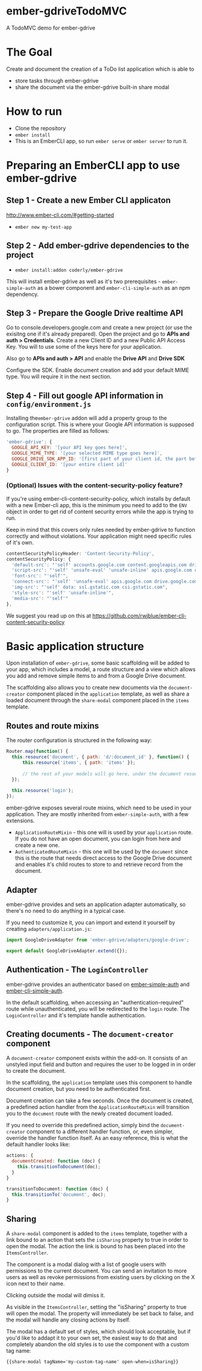 ember-gdriveTodoMVC
===================

A TodoMVC demo for ember-gdrive

# The Goal

Create and document the creation of a ToDo list application which is able to 

* store tasks through ember-gdrive
* share the document via the ember-gdrive built-in share modal

# How to run

* Clone the repository
* `ember install`
* This is an EmberCLI app, so run `ember serve` or `ember server` to run it.

# Preparing an EmberCLI app to use ember-gdrive

## Step 1 - Create a new Ember CLI applicaton
http://www.ember-cli.com/#getting-started
* `ember new my-test-app`

## Step 2 - Add ember-gdrive dependencies to the project
* `ember install:addon coderly/ember-gdrive`

This will install ember-gdrive as well as it's two prerequisites - `ember-simple-auth` as a bower component and `ember-cli-simple-auth` as an npm dependency.

## Step 3 - Prepare the Google Drive realtime API

Go to console.developers.google.com and create a new project (or use the exisitng one if it's already prepared). Open the project and go to **APIs and auth > Credentials**. Create a new Client ID and a new Public API Access Key. You will to use some of the keys here for your application.

Also go to **APIs and auth > API** and enable the **Drive API** and **Drive SDK**

Configure the SDK. Enable document creation and add your default MIME type. You will require it in the next section.

## Step 4 - Fill out google API information in `config/environment.js`

Installing the`ember-gdrive` addon will add a property group to the configuration script. This is where your Google API information is supposed to go. The properties are filled as follows:

```JavaScript
'ember-gdrive': {
  GOOGLE_API_KEY: '[your API key goes here]',
  GOOGLE_MIME_TYPE: '[your selected MIME type goes here]',
  GOOGLE_DRIVE_SDK_APP_ID: '[first part of your client id, the part before the first dash]',
  GOOGLE_CLIENT_ID: '[your entire client id]'
}
```
### (Optional) Issues with the content-security-policy feature?

If you're using ember-cli-content-security-policy, which installs by default with a new Ember-cli app, this is the minimum you need to add to the `ENV` object in order to get rid of content security errors while the app is trying to run.

Keep in mind that this covers only rules needed by ember-gdrive to function correctly and without violations. Your application might need specific rules of it's own.

```JavaScript
contentSecurityPolicyHeader: 'Content-Security-Policy',
contentSecurityPolicy: {
  'default-src': "'self' accounts.google.com content.googleapis.com drive.google.com",
  'script-src': "'self' 'unsafe-eval' 'unsafe-inline' apis.google.com drive.google.com",
  'font-src': "'self'",
  'connect-src': "'self' 'unsafe-eval' apis.google.com drive.google.com",
  'img-src': "'self' data: ssl.gstatic.com csi.gstatic.com",
  'style-src': "'self' 'unsafe-inline'",
  'media-src': "'self'"
},
```

We suggest you read up on this at https://github.com/rwjblue/ember-cli-content-security-policy

# Basic application structure

Upon installation of `ember-gdrive`, some basic scaffolding will be added to your app, which includes a model, a route structure and a view which allows you add and remove simple items to and from a Google Drive document.

The scaffolding also allows you to create new documents via the `document-creator` component placed in the `application` template, as well as share a loaded document through the `share-modal` component placed in the `items` template.

## Routes and route mixins

The router configuration is structured in the following way:
```JavaScript
Router.map(function() {
  this.resource('document', { path: 'd/:document_id' }, function() {
      this.resource('items', { path: 'items' });
      
      // the rest of your models will go here, under the document resource
  });
  
  this.resource('login');
});

```
ember-gdrive exposes several route mixins, which need to be used in your application. They are mostly inherited from `ember-simple-auth`, with a few extensions.

* `ApplicationRouteMixin` - this one will is used by your `application` route. If you do not have an open document, you can login from here and create a new one.
* `AuthenticatedRouteMixin` - this one will be used by the `document` since this is the route that needs direct access to the Google Drive document and enables it's child routes to store to and retrieve record from the document. 

## Adapter 

ember-gdrive provides and sets an application adapter automatically, so there's no need to do anything in a typical case.

If you need to customize it, you can import and extend it yourself by creating `adapters/application.js`:

```JavaScript
import GoogleDriveAdapter from 'ember-gdrive/adapters/google-drive';

export default GoogleDriveAdapter.extend({});
```

## Authentication - The `LoginController`

ember-gdrive provides an authenticator based on [ember-simple-auth](https://github.com/simplabs/ember-simple-auth) and [ember-cli-simple-auth](https://github.com/simplabs/ember-cli-simple-auth). 

In the default scaffolding, when accessing an "authentication-required" route while unauthenticated, you will be redirected to the `login` route. The `LoginController` and it's template handle authentication.

## Creating documents - The `document-creator` component

A `document-creator` component exists within the add-on. It consists of an unstyled input field and button and requires the user to be logged in in order to create the document. 

In the scaffolding, the `application` template uses this component to handle document creation, but you need to be authenticated first. 

Document creation can take a few seconds. Once the document is created, a predefined action handler from the `ApplicationRouteMixin` will transition you to the `document` route with the newly created document loaded.

If you need to override this predefined action, simply bind the `document-creator` component to a different handler function, or, even simpler, override the handler function itself. As an easy reference, this is what the default handler looks like:

```JavaScript
actions: {
  documentCreated: function (doc) {
    this.transitionToDocument(doc);
  }
}

transitionToDocument: function (doc) {
  this.transitionTo('document', doc);
}
```

## Sharing

A `share-modal` component is added to the `items` template, together with a link bound to an action that sets the `isSharing` property to true in order to open the modal. The action the link is bound to has been placed into the `ItemsController`.

The component is a modal dialog with a list of google users with permissions to the current document. You can send an invitation to more users as well as revoke permissions from existing users by clicking on the X icon next to their name.

Clicking outside the modal will dimiss it.

As visible in the `ItemsController`, setting the "isSharing" property to true will open the modal. The property will immediately be set back to false, and the modal will handle any closing actions by itself.

The modal has a default set of styles, which should look acceptable, but if you'd like to addapt it to your own set, the easiest way to do that and completely abandon the old styles is to use the component with a custom tag name:
```Handlebars
{{share-modal tagName='my-custom-tag-name' open-when=isSharing}}
```
